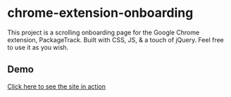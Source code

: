# chrome-extension-onboarding

This project is a scrolling onboarding page for the Google Chrome extension, PackageTrack. Built with CSS, JS, & a touch of jQuery. 
Feel free to use it as you wish.

## Demo

[Click here to see the site in action](https://felipecast.github.io/chrome-extension-onboarding/)